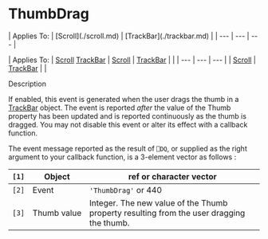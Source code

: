




<h1 class="heading"><span class="name">ThumbDrag</span></h1>
| Applies To: | [Scroll](./scroll.md) | [TrackBar](./trackbar.md) |
| --- | --- | ---  |

| Applies To: | [Scroll](./scroll.md) [TrackBar](./trackbar.md) | [Scroll](./scroll.md) | [TrackBar](./trackbar.md) |  |
| --- | --- | ---  |
| [Scroll](./scroll.md) | [TrackBar](./trackbar.md) |  |


Description


If enabled, this event is generated when the user drags the thumb in a [TrackBar](./trackbar.md) object. The event is reported *after* the value of the Thumb property has been updated and is reported continuously as the thumb is dragged. You may not disable this event or alter its effect with a callback function.


The event message reported as the result of `⎕DQ`, or supplied as the right argument to your callback function, is a 3-element vector as follows :

| `[1]` | Object | ref or character vector |
| --- | --- | ---  |
| `[2]` | Event | `'ThumbDrag'` or 440 |
| `[3]` | Thumb value | Integer. The new value of the Thumb property resulting from the user dragging the thumb. |



